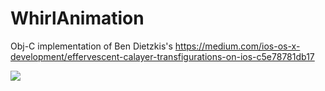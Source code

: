 # WhirlAnimation
Obj-C implementation of Ben Dietzkis's https://medium.com/ios-os-x-development/effervescent-calayer-transfigurations-on-ios-c5e78781db17

![](https://cdn-images-1.medium.com/max/800/1*qBpM9ACmF4pRp5z-UiDb_A.gif)
